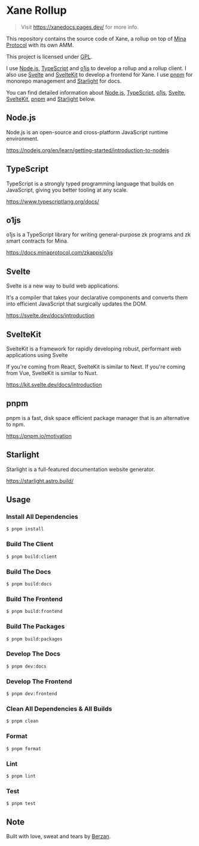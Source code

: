 # Xane Rollup

> Visit https://xanedocs.pages.dev/ for more info.

This repository contains the source code of Xane, a rollup on top of [Mina Protocol](https://minaprotocol.com/) with its own AMM.

This project is licensed under [GPL](https://www.gnu.org/licenses/gpl-3.0.en.html).

I use [Node.js](https://nodejs.org/en), [TypeScript](https://www.typescriptlang.org/) and [o1js](https://docs.minaprotocol.com/zkapps/o1js) to develop a rollup and a rollup client. I also use [Svelte](https://svelte.dev/) and [SvelteKit](https://kit.svelte.dev/) to develop a frontend for Xane. I use [pnpm](https://pnpm.io/) for monorepo management and [Starlight](https://starlight.astro.build/) for docs.

You can find detailed information about [Node.js](https://nodejs.org/en), [TypeScript](https://www.typescriptlang.org/), [o1js](https://docs.minaprotocol.com/zkapps/o1js), [Svelte](https://svelte.dev/), [SvelteKit](https://kit.svelte.dev/), [pnpm](https://pnpm.io/) and [Starlight](https://starlight.astro.build/) below.

## Node.js

Node.js is an open-source and cross-platform JavaScript runtime environment.

https://nodejs.org/en/learn/getting-started/introduction-to-nodejs

## TypeScript

TypeScript is a strongly typed programming language that builds on JavaScript, giving you better tooling at any scale.

https://www.typescriptlang.org/docs/

## o1js

o1js is a TypeScript library for writing general-purpose zk programs and zk smart contracts for Mina.

https://docs.minaprotocol.com/zkapps/o1js

## Svelte

Svelte is a new way to build web applications.

It's a compiler that takes your declarative components and converts them into efficient JavaScript that surgically updates the DOM.

https://svelte.dev/docs/introduction

## SvelteKit

SvelteKit is a framework for rapidly developing robust, performant web applications using Svelte

If you're coming from React, SvelteKit is similar to Next. If you're coming from Vue, SvelteKit is similar to Nuxt.

https://kit.svelte.dev/docs/introduction

## pnpm

pnpm is a fast, disk space efficient package manager that is an alternative to npm.

https://pnpm.io/motivation

## Starlight

Starlight is a full-featured documentation website generator.

https://starlight.astro.build/

## Usage

### Install All Dependencies

```shell
$ pnpm install
```

### Build The Client

```shell
$ pnpm build:client
```

### Build The Docs

```shell
$ pnpm build:docs
```

### Build The Frontend

```shell
$ pnpm build:frontend
```

### Build The Packages

```shell
$ pnpm build:packages
```

### Develop The Docs

```shell
$ pnpm dev:docs
```

### Develop The Frontend

```shell
$ pnpm dev:frontend
```

### Clean All Dependencies & All Builds

```shell
$ pnpm clean
```

### Format

```shell
$ pnpm format
```

### Lint

```shell
$ pnpm lint
```

### Test

```shell
$ pnpm test
```

## Note

Built with love, sweat and tears by [Berzan](https://berzan.org).
